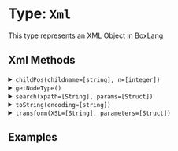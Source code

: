 [comment]: # (Note: This documentation is generated dynamically in the build process.  To modify the contents, change the javadoc on the type class, itself)

# Type: `Xml`

This type represents an XML Object in BoxLang

## Xml Methods

<details>
<summary><code>childPos(childname=[string], n=[integer])</code></summary>
Gets the position of a child element within an XML document object.

The position, in an XmlChildren array, of the Nth child that has the specified name.
 Arguments:

| Argument | Type | Required | Default |
|----------|------|----------|---------|
| `childname` | `string` | `true` | `null` |
| `n` | `integer` | `true` | `null` |

</details>
<details>
<summary><code>getNodeType()</code></summary>
Get XML values according to given xPath query
</details>
<details>
<summary><code>search(xpath=[String], params=[Struct])</code></summary>
Get XML values according to given xPath query
 Arguments:

| Argument | Type | Required | Default |
|----------|------|----------|---------|
| `xpath` | `String` | `true` | `null` |
| `params` | `Struct` | `false` | `{}` |

</details>
<details>
<summary><code>toString(encoding=[string])</code></summary>
Converts a value to a string.
 Arguments:

| Argument | Type | Required | Default |
|----------|------|----------|---------|
| `encoding` | `string` | `false` | `null` |

</details>
<details>
<summary><code>transform(XSL=[String], parameters=[Struct])</code></summary>
Get XML values according to given xPath query
 Arguments:

| Argument | Type | Required | Default |
|----------|------|----------|---------|
| `XSL` | `String` | `true` | `null` |
| `parameters` | `Struct` | `false` | `{}` |

</details>


## Examples
